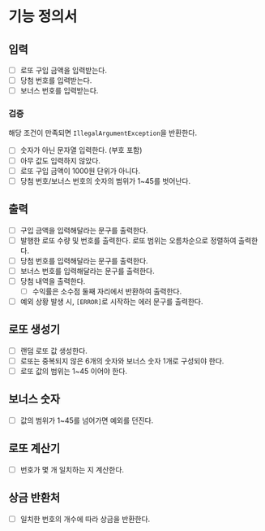# 기능 정의서

## 입력
- [ ] 로또 구입 금액을 입력받는다.
- [ ] 당첨 번호를 입력받는다.
- [ ] 보너스 번호를 입력받는다.

### 검증
해당 조건이 만족되면 `IllegalArgumentException`을 반환한다.
- [ ] 숫자가 아닌 문자열 입력한다. (부호 포함)
- [ ] 아무 값도 입력하지 않았다.
- [ ] 로또 구입 금액이 1000원 단위가 아니다.
- [ ] 당첨 번호/보너스 번호의 숫자의 범위가 1~45를 벗어난다.

## 출력
- [ ] 구입 금액을 입력해달라는 문구를 출력한다.
- [ ] 발행한 로또 수량 및 번호를 출력한다. 로또 범위는 오름차순으로 정렬하여 출력한다.
- [ ] 당첨 번호를 입력해달라는 문구를 출력한다.
- [ ] 보너스 번호를 입력해달라는 문구를 출력한다.
- [ ] 당첨 내역을 출력한다.
  - [ ] 수익률은 소수점 둘째 자리에서 반환하여 출력한다.
- [ ] 예외 상황 발생 시, `[ERROR]`로 시작하는 에러 문구를 출력한다.

## 로또 생성기
- [ ] 랜덤 로또 값 생성한다.
- [ ] 로또는 중복되지 않은 6개의 숫자와 보너스 숫자 1개로 구성되야 한다.
- [ ] 로또 값의 범위는 1~45 이어야 한다.

## 보너스 숫자
- [ ] 값의 범위가 1~45를 넘어가면 예외를 던진다.

## 로또 계산기
- [ ] 번호가 몇 개 일치하는 지 계산한다.

## 상금 반환처
- [ ] 일치한 번호의 개수에 따라 상금을 반환한다.